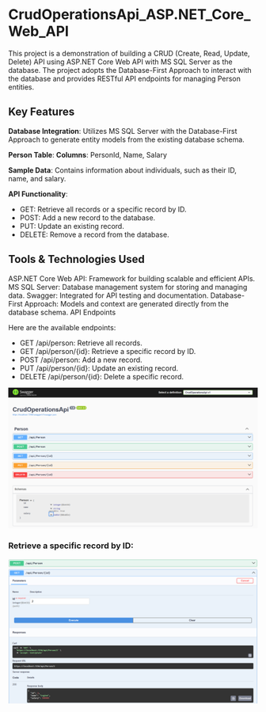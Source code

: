 # CrudOperationsApi_ASP.NET_Core_Web_API
This project is a demonstration of building a CRUD (Create, Read, Update, Delete) API using ASP.NET Core Web API with MS SQL Server as the database. The project adopts the Database-First Approach to interact with the database and provides RESTful API endpoints for managing Person entities.

## Key Features
**Database Integration**: Utilizes MS SQL Server with the Database-First Approach to generate entity models from the existing database schema.

**Person Table**:
**Columns**: PersonId, Name, Salary

**Sample Data**: Contains information about individuals, such as their ID, name, and salary.

**API Functionality**:
 * GET: Retrieve all records or a specific record by ID.
 * POST: Add a new record to the database.
 * PUT: Update an existing record.
 * DELETE: Remove a record from the database.

## Tools & Technologies Used
ASP.NET Core Web API: Framework for building scalable and efficient APIs.
MS SQL Server: Database management system for storing and managing data.
Swagger: Integrated for API testing and documentation.
Database-First Approach: Models and context are generated directly from the database schema.
API Endpoints

Here are the available endpoints:
* GET /api/person: Retrieve all records.
* GET /api/person/{id}: Retrieve a specific record by ID.
* POST /api/person: Add a new record.
* PUT /api/person/{id}: Update an existing record.
* DELETE /api/person/{id}: Delete a specific record.

![Pagination Example](https://github.com/AlienWashim/CrudOperationsApi-ASP.NET-Core-Web-API/blob/65f1581e74ef14dac7492ecb5bf4cb74c356989b/CRUDOperationAPIHome.png)

### Retrieve a specific record by ID:
![Pagination Example](https://github.com/AlienWashim/CrudOperationsApi-ASP.NET-Core-Web-API/blob/65f1581e74ef14dac7492ecb5bf4cb74c356989b/GetById.png)
